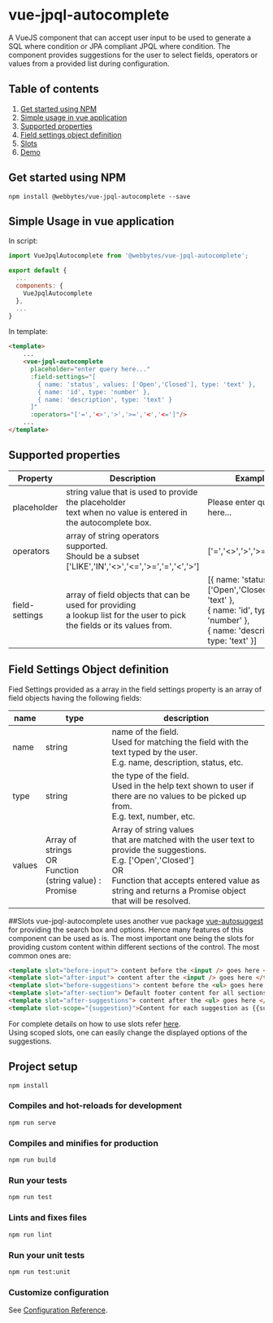 # vue-jpql-autocomplete

A VueJS component that can accept user input to be used to generate a SQL where condition or JPA compliant JPQL where condition. The component provides suggestions for the user to select fields, operators or values from a provided list during configuration.

## Table of contents
1. [Get started using NPM](#get-started-using-npm)
2. [Simple usage in vue application](#simple-usage-in-vue-application)
3. [Supported properties](#supported-properties)
4. [Field settings object definition](#field-settings-object-definition)
5. [Slots](#Slots)
6. [Demo](https://webbytes.github.io/vue-jpql-autocomplete/index.html)

## Get started using NPM
```
npm install @webbytes/vue-jpql-autocomplete --save
```
## Simple Usage in vue application
In script:
``` javascript
import VueJpqlAutocomplete from '@webbytes/vue-jpql-autocomplete';

export default {
  ...
  components: {
    VueJpqlAutocomplete
  },
  ...
}
```
In template:
``` html
<template>
    ...
    <vue-jpql-autocomplete 
      placeholder="enter query here..." 
      :field-settings="[
        { name: 'status', values: ['Open','Closed'], type: 'text' },
        { name: 'id', type: 'number' },
        { name: 'description', type: 'text' }
      ]"
      :operators="['=','<>','>','>=','<','<=']"/>
    ...
</template>
```
## Supported properties
|Property|Description|Examples|
|---|---|---|
|placeholder|string value that is used to provide the placeholder <br/>text when no value is entered in the autocomplete box.|Please enter query here...|
|operators|array of string operators supported.<br/> Should be a subset ['LIKE','IN','<>','<=','>=','=','<','>']|['=','<>','>','>=','<','<=']|
|field-settings|array of field objects that can be used for providing <br/> a lookup list for the user to pick the fields or its values from.|[{ name: 'status', values: ['Open','Closed'], type: 'text' },<br/>{ name: 'id', type: 'number' },<br/>{ name: 'description', type: 'text' }]

## Field Settings Object definition
Fied Settings provided as a array in the field settings property is an array of field objects having the following fields:

|name|type|description|
|---|---|---|
|name|string|name of the field. <br/>Used for matching the field with the text typed by the user. <br/>E.g. name, description, status, etc.|
|type|string|the type of the field. <br/>Used in the help text shown to user if there are no values to be picked up from. <br/>E.g. text, number, etc.|
|values|Array of strings<br/>OR<br/>Function (string value) : Promise|Array of string values <br/>that are matched with the user text to provide the suggestions. <br/>E.g. ['Open','Closed']<br/>OR<br/>Function that accepts entered value as string and returns a Promise object that will be resolved.|

##Slots
vue-jpql-autocomplete uses another vue package [vue-autosuggest](https://www.npmjs.com/package/vue-autosuggest) for providing the search box and options. Hence many features of this component can be used as is. The most important one being the slots for providing custom content within different sections of the control. The most common ones are:

``` html
<template slot="before-input"> content before the <input /> goes here </template>
<template slot="after-input"> content after the <input /> goes here </template>
<template slot="before-suggestions"> content before the <ul> goes here </template>
<template slot="after-section"> Default footer content for all sections </template>
<template slot="after-suggestions"> content after the <ul> goes here </template>
<template slot-scope="{suggestion}">Content for each suggestion as {{suggestion.item}}</template>
```
For complete details on how to use slots refer [here](https://www.npmjs.com/package/vue-autosuggest#slots).<br/>
Using scoped slots, one can easily change the displayed options of the suggestions.

## Project setup
```
npm install
```

### Compiles and hot-reloads for development
```
npm run serve
```

### Compiles and minifies for production
```
npm run build
```

### Run your tests
```
npm run test
```

### Lints and fixes files
```
npm run lint
```

### Run your unit tests
```
npm run test:unit
```

### Customize configuration
See [Configuration Reference](https://cli.vuejs.org/config/).
